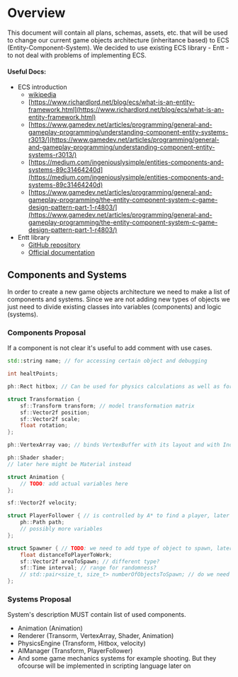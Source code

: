 # Overview
This document will contain all plans, schemas, assets, etc. that will be used to change our current game objects architecture (inheritance based) to ECS (Entity-Component-System). We decided to use existing ECS library - Entt - to not deal with problems of implementing ECS.

#### Useful Docs:
- ECS introduction
  - [wikipedia](https://en.wikipedia.org/wiki/Entity_component_system)
  - [https://www.richardlord.net/blog/ecs/what-is-an-entity-framework.html](https://www.richardlord.net/blog/ecs/what-is-an-entity-framework.html)
  - [https://www.gamedev.net/articles/programming/general-and-gameplay-programming/understanding-component-entity-systems-r3013/](https://www.gamedev.net/articles/programming/general-and-gameplay-programming/understanding-component-entity-systems-r3013/)
  - [https://medium.com/ingeniouslysimple/entities-components-and-systems-89c31464240d](https://medium.com/ingeniouslysimple/entities-components-and-systems-89c31464240d)
  - [https://www.gamedev.net/articles/programming/general-and-gameplay-programming/the-entity-component-system-c-game-design-pattern-part-1-r4803/](https://www.gamedev.net/articles/programming/general-and-gameplay-programming/the-entity-component-system-c-game-design-pattern-part-1-r4803/)
- Entt library
  - [GitHub repository](https://github.com/skypjack/entt)
  - [Official documentation](https://skypjack.github.io/entt/)

## Components and Systems
In order to create a new game objects architecture we need to make a list of components and systems.
 Since we are not adding new types of objects we just need to divide existing classes into variables (components) and logic (systems).

### Components Proposal
If a component is not clear it's useful to add comment with use cases.
```cpp
std::string name; // for accessing certain object and debugging

int healtPoints;

ph::Rect hitbox; // Can be used for physics calculations as well as for fight system

struct Transformation {
    sf::Transform transform; // model transformation matrix
    sf::Vector2f position;
    sf::Vector2f scale;
    float rotation;
};

ph::VertexArray vao; // binds VertexBuffer with its layout and with IndexBuffer

ph::Shader shader;
// later here might be Material instead

struct Animation {
    // TODO: add actual variables here
};

sf::Vector2f velocity;

struct PlayerFollower { // is controlled by A* to find a player, later probably will be done in scripting language
    ph::Path path;
    // possibly more variables
};

struct Spawner { // TODO: we need to add type of object to spawn, later it'll be done in scripting language
    float distanceToPlayerToWork;
    sf::Vector2f areaToSpawn; // different type?
    sf::Time interval; // range for randomness?
    // std::pair<size_t, size_t> numberOfObjectsToSpawn; // do we need custom amount?
};
```

### Systems Proposal
System's description MUST contain list of used components.
- Animation (Animation)
- Renderer (Transorm, VertexArray, Shader, Animation)
- PhysicsEngine (Transform, Hitbox, velocity)
- AIManager (Transform, PlayerFollower) 
- And some game mechanics systems for example shooting. But they ofcourse will be implemented in scripting language later on 
